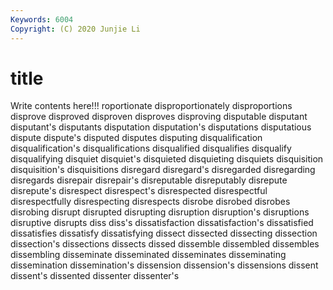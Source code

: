 ```yaml
---
Keywords: 6004
Copyright: (C) 2020 Junjie Li
---
```


# title

Write contents here!!!
roportionate 
disproportionately 
disproportions 
disprove 
disproved 
disproven 
disproves 
disproving
disputable 
disputant 
disputant's 
disputants 
disputation 
disputation's 
disputations 
disputatious 
dispute 
dispute's
disputed 
disputes 
disputing 
disqualification 
disqualification's 
disqualifications 
disqualified 
disqualifies 
disqualify 
disqualifying
disquiet 
disquiet's 
disquieted 
disquieting 
disquiets 
disquisition 
disquisition's 
disquisitions 
disregard 
disregard's
disregarded 
disregarding 
disregards 
disrepair 
disrepair's 
disreputable 
disreputably 
disrepute 
disrepute's 
disrespect
disrespect's 
disrespected 
disrespectful 
disrespectfully 
disrespecting 
disrespects 
disrobe 
disrobed 
disrobes 
disrobing
disrupt 
disrupted 
disrupting 
disruption 
disruption's 
disruptions 
disruptive 
disrupts 
diss 
diss's
dissatisfaction 
dissatisfaction's 
dissatisfied 
dissatisfies 
dissatisfy 
dissatisfying 
dissect 
dissected 
dissecting 
dissection
dissection's 
dissections 
dissects 
dissed 
dissemble 
dissembled 
dissembles 
dissembling 
disseminate 
disseminated
disseminates 
disseminating 
dissemination 
dissemination's 
dissension 
dissension's 
dissensions 
dissent 
dissent's 
dissented
dissenter 
dissenter's 
